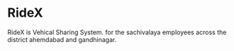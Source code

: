 # RideX
RideX is Vehical Sharing System.
for the sachivalaya employees across the district ahemdabad and gandhinagar.
